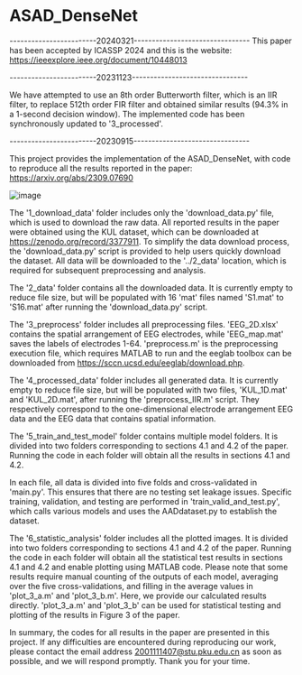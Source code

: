 # ASAD_DenseNet
------------------------20240321--------------------------------
This paper has been accepted by ICASSP 2024 and this is the website: https://ieeexplore.ieee.org/document/10448013

------------------------20231123--------------------------------

We have attempted to use an 8th order Butterworth filter, which is an IIR filter, to replace 512th order FIR filter and obtained similar results (94.3% in a 1-second decision window). The implemented code has been synchronously updated to '3_processed'.

------------------------20230915--------------------------------

This project provides the implementation of the ASAD_DenseNet, with code to reproduce all the results reported in the paper: 
https://arxiv.org/abs/2309.07690

![image](https://github.com/xuxiran/ASAD_DenseNet/assets/48015859/5dd21b14-00a0-4194-9a57-297f39b04f37)


The '1_download_data' folder includes only the 'download_data.py' file, which is used to download the raw data. All reported results in the paper were obtained using the KUL dataset, which can be downloaded at https://zenodo.org/record/3377911. To simplify the data download process, the 'download_data.py' script is provided to help users quickly download the dataset. All data will be downloaded to the '../2_data' location, which is required for subsequent preprocessing and analysis.

The '2_data' folder contains all the downloaded data. It is currently empty to reduce file size, but will be populated with 16 'mat' files named 'S1.mat' to 'S16.mat' after running the 'download_data.py' script.

The '3_preprocess' folder includes all preprocessing files. 'EEG_2D.xlsx' contains the spatial arrangement of EEG electrodes, while 'EEG_map.mat' saves the labels of electrodes 1-64. 'preprocess.m' is the preprocessing execution file, which requires MATLAB to run and the eeglab toolbox can be downloaded from https://sccn.ucsd.edu/eeglab/download.php.

The '4_processed_data' folder includes all generated data. It is currently empty to reduce file size, but will be populated with two files, 'KUL_1D.mat' and 'KUL_2D.mat', after running the 'preprocess_IIR.m' script. They respectively correspond to the one-dimensional electrode arrangement EEG data and the EEG data that contains spatial information.

The '5_train_and_test_model' folder contains multiple model folders. It is divided into two folders corresponding to sections 4.1 and 4.2 of the paper. Running the code in each folder will obtain all the results in sections 4.1 and 4.2.

In each file, all data is divided into five folds and cross-validated in 'main.py'. This ensures that there are no testing set leakage issues. Specific training, validation, and testing are performed in 'train_valid_and_test.py', which calls various models and uses the AADdataset.py to establish the dataset.

The '6_statistic_analysis' folder includes all the plotted images. It is divided into two folders corresponding to sections 4.1 and 4.2 of the paper. Running the code in each folder will obtain all the statistical test results in sections 4.1 and 4.2 and enable plotting using MATLAB code. Please note that some results require manual counting of the outputs of each model, averaging over the five cross-validations, and filling in the average values in 'plot_3_a.m' and 'plot_3_b.m'. Here, we provide our calculated results directly. 'plot_3_a.m' and 'plot_3_b' can be used for statistical testing and plotting of the results in Figure 3 of the paper.

In summary, the codes for all results in the paper are presented in this project. If any difficulties are encountered during reproducing our work, please contact the email address 2001111407@stu.pku.edu.cn as soon as possible, and we will respond promptly. Thank you for your time.

